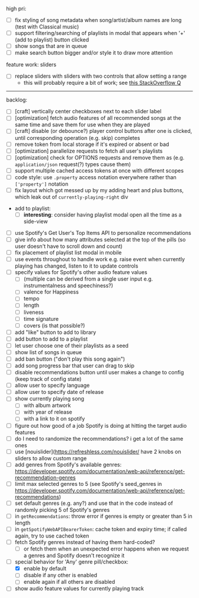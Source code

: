 high pri:
- [ ] fix styling of song metadata when song/artist/album names are long (test with Classical music)
- [ ] support filtering/searching of playlists in modal that appears when '+' (add to playlist) button clicked
- [ ] show songs that are in queue
- [ ] make search button bigger and/or style it to draw more attention

feature work: sliders
- [ ] replace sliders with sliders with two controls that allow setting a range
    - this will probably require a bit of work; see [this StackOverflow Q](https://stackoverflow.com/q/4753946)

---

backlog:
- [ ] [craft] vertically center checkboxes next to each slider label
- [ ] [optimization] fetch audio features of all recommended songs at the same time and save them for use when they are played
- [ ] [craft] disable (or debounce?) player control buttons after one is clicked, until corresponding operation (e.g. skip) completes
- [ ] remove token from local storage if it's expired or absent or bad
- [ ] [optimization] parallelize requests to fetch all user's playlists
- [ ] [optimization] check for OPTIONS requests and remove them as (e.g. `application/json` request(?) types cause them)
- [ ] support multiple cached access tokens at once with different scopes
- [ ] code style: use `.property` access notation everywhere rather than `['property']` notation
- [ ] fix layout which got messed up by my adding heart and plus buttons, which leak out of `currently-playing-right` div
- add to playlist:
    - [ ] **interesting**: consider having playlist modal open all the time as a side-view
- [ ] use Spotify's Get User's Top Items API to personalize recommendations
- [ ] give info about how many attributes selected at the top of the pills (so user doesn't have to scroll down and count)
- [ ] fix placement of playlist list modal in mobile
- [ ] use events throughout to handle work e.g. raise event when currently playing has changed, listen to it to update controls
- [ ] specify values for Spotify's other audio feature values
    - [ ] (multiple can be derived from a single user input e.g. instrumentalness and speechiness?)
    - [ ] valence for Happiness
    - [ ] tempo
    - [ ] length
    - [ ] liveness
    - [ ] time signature
    - [ ] covers (is that possible?)
- [ ] add "like" button to add to library
- [ ] add button to add to a playlist
- [ ] let user choose one of their playlists as a seed
- [ ] show list of songs in queue
- [ ] add ban button ("don't play this song again")
- [ ] add song progress bar that user can drag to skip
- [ ] disable recommendations button until user makes a change to config (keep track of config state)
- [ ] allow user to specify language
- [ ] allow user to specify date of release
- [ ] show currently playing song
    - [ ] with album artwork
    - [ ] with year of release
    - [ ] with a link to it on spotify
- [ ] figure out how good of a job Spotify is doing at hitting the target audio features
- [ ] do I need to randomize the recommendations? i get a lot of the same ones
- [ ] use [nouislider](https://refreshless.com/nouislider/ have 2 knobs on sliders to allow custom range
- [ ] add genres from Spotify's available genres: https://developer.spotify.com/documentation/web-api/reference/get-recommendation-genres
- [ ] limit max selected genres to 5 (see Spotify's seed_genres in https://developer.spotify.com/documentation/web-api/reference/get-recommendations)
- [ ] set default genres (e.g. any?) and use that in the code instead of randomly picking 5 of Spotify's genres
- [ ] in `getRecommendations`: throw error if genres is empty or greater than 5 in length
- [ ] in `getSpotifyWebAPIBearerToken`: cache token and expiry time; if called again, try to use cached token
- [ ] fetch Spotify genres instead of having them hard-coded?
    - [ ] or fetch them when an unexpected error happens when we request a genres and Spotify doesn't recognize it
- [ ] special behavior for 'Any' genre pill/checkbox:
    - [x] enable by default
    - [ ] disable if any other is enabled
    - [ ] enable again if all others are disabled
- [ ] show audio feature values for currently playing track